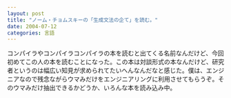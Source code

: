 ```yaml
---
layout: post
title: "ノーム・チョムスキーの「生成文法の企て」を読む。"
date: 2004-07-12
categories: 言語
---
```

コンパイラやコンパイラコンパイラの本を読むと出てくる名前なんだけど、今回初めてこの人の本を読むことになった。この本は対談形式の本なんだけど、研究者というのは幅広い知見が求められてたいへんなんだなと感じた。僕は、エンジニアなので残念ながらウマみだけをエンジニアリングに利用させてもらうぞ。そのウマみだけ抽出できるかどうか、いろんな本を読み込み中。
